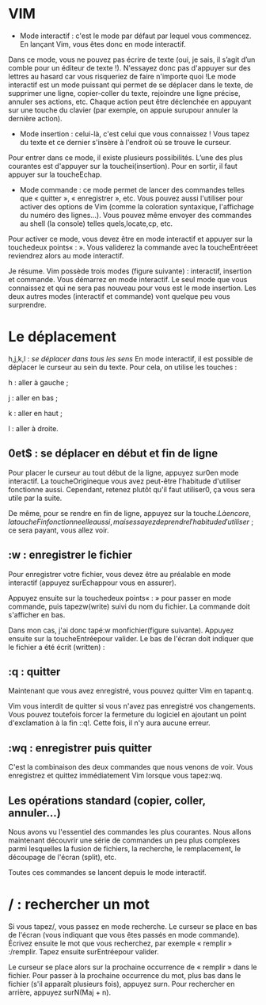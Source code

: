 # VIM

* Mode interactif : c'est le mode par défaut par lequel vous commencez. En lançant Vim, vous êtes donc en mode interactif.

Dans ce mode, vous ne pouvez pas écrire de texte (oui, je sais, il s’agit d’un comble pour un éditeur de texte !). N'essayez donc pas d'appuyer sur des lettres au hasard car vous risqueriez de faire n'importe quoi !Le mode interactif est un mode puissant qui permet de se déplacer dans le texte, de supprimer une ligne, copier-coller du texte, rejoindre une ligne précise, annuler ses actions, etc. Chaque action peut être déclenchée en appuyant sur une touche du clavier (par exemple, on appuie surupour annuler la dernière action).

* Mode insertion : celui-là, c'est celui que vous connaissez ! Vous tapez du texte et ce dernier s'insère à l'endroit où se trouve le curseur.

Pour entrer dans ce mode, il existe plusieurs possibilités. L’une des plus courantes est d'appuyer sur la touchei(insertion). Pour en sortir, il faut appuyer sur la toucheEchap.


* Mode commande : ce mode permet de lancer des commandes telles que « quitter », « enregistrer », etc. Vous pouvez aussi l'utiliser pour activer des options de Vim (comme la coloration syntaxique, l'affichage du numéro des lignes…). Vous pouvez même envoyer des commandes au shell (la console) telles quels,locate,cp, etc.

Pour activer ce mode, vous devez être en mode interactif et appuyer sur la touchedeux points« : ». Vous validerez la commande avec la toucheEntréeet reviendrez alors au mode interactif.

Je résume. Vim possède trois modes (figure suivante) : interactif, insertion et commande. Vous démarrez en mode interactif. Le seul mode que vous connaissez et qui ne sera pas nouveau pour vous est le mode insertion. Les deux autres modes (interactif et commande) vont quelque peu vous surprendre.


# Le déplacement
h,j,k,l : *se déplacer dans tous les sens*
En mode interactif, il est possible de déplacer le curseur au sein du texte. Pour cela, on utilise les touches :

h : aller à gauche ;

j : aller en bas ;

k : aller en haut ;

l : aller à droite.

## 0et$ : se déplacer en début et fin de ligne

Pour placer le curseur au tout début de la ligne, appuyez sur0en mode interactif.
La toucheOrigineque vous avez peut-être l'habitude d'utiliser fonctionne aussi. Cependant, retenez plutôt qu'il faut utiliser0, ça vous sera utile par la suite.

De même, pour se rendre en fin de ligne, appuyez sur la touche$.
Là encore, la toucheFinfonctionne elle aussi, mais essayez de prendre l'habitude d'utiliser$ ; ce sera payant, vous allez voir.



## :w : enregistrer le fichier

Pour enregistrer votre fichier, vous devez être au préalable en mode interactif (appuyez surEchappour vous en assurer).

Appuyez ensuite sur la touchedeux points« : » pour passer en mode commande, puis tapezw(write) suivi du nom du fichier. La commande doit s'afficher en bas.

Dans mon cas, j'ai donc tapé:w monfichier(figure suivante). Appuyez ensuite sur la toucheEntréepour valider. Le bas de l'écran doit indiquer que le fichier a été écrit (written) :

## :q : quitter

Maintenant que vous avez enregistré, vous pouvez quitter Vim en tapant:q.

Vim vous interdit de quitter si vous n'avez pas enregistré vos changements. Vous pouvez toutefois forcer la fermeture du logiciel en ajoutant un point d'exclamation à la fin ::q!. Cette fois, il n'y aura aucune erreur.



##  :wq : enregistrer puis quitter

C'est la combinaison des deux commandes que nous venons de voir. Vous enregistrez et quittez immédiatement Vim lorsque vous tapez:wq.

## Les opérations standard (copier, coller, annuler…)

Nous avons vu l'essentiel des commandes les plus courantes. Nous allons maintenant découvrir une série de commandes un peu plus complexes parmi lesquelles la fusion de fichiers, la recherche, le remplacement, le découpage de l'écran (split), etc.

Toutes ces commandes se lancent depuis le mode interactif.


# / : rechercher un mot

Si vous tapez/, vous passez en mode recherche. Le curseur se place en bas de l'écran (vous indiquant que vous êtes passés en mode commande).
Écrivez ensuite le mot que vous recherchez, par exemple « remplir » :/remplir. Tapez ensuite surEntréepour valider.

Le curseur se place alors sur la prochaine occurrence de « remplir » dans le fichier.
Pour passer à la prochaine occurrence du mot, plus bas dans le fichier (s'il apparaît plusieurs fois), appuyez surn. Pour rechercher en arrière, appuyez surN(Maj + n).





